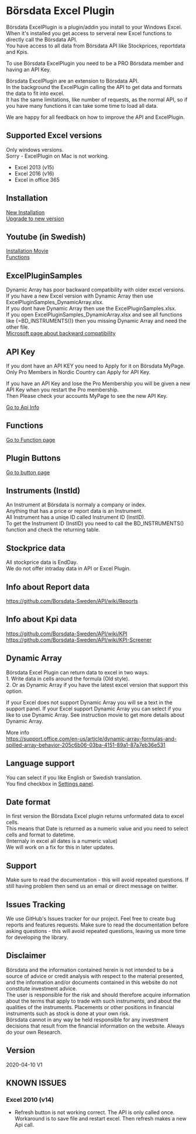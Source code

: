 # Börsdata Excel Plugin
Börsdata ExcelPlugin is a plugin/addin you install to your Windows Excel.  
When it's installed you get access to serveral new Excel functions to directly call the Börsdata API.   
You have access to all data from Börsdata API like Stockprices, reportdata and Kpis.  

To use Börsdata ExcelPlugin you need to be a PRO Börsdata member and having an API Key.

Börsdata ExcelPlugin are an extension to Börsdata API.  
In the background the ExcelPlugin calling the API to get data and formats the data to fit into excel.  
It has the same limitations, like number of requests, as the normal API, so if you have many functions it can take some time to load all data.  

We are happy for all feedback on how to improve the API and ExcelPlugin.  

## Supported Excel versions
Only windows versions.   
Sorry - ExcelPlugin on Mac is not working.  
- Excel 2013 (v15)
- Excel 2016 (v16)
- Excel in office 365

## Installation  
[New Installation](https://github.com/Borsdata-Sweden/ExcelPlugin/wiki/Installation)   
[Upgrade to new version](https://github.com/Borsdata-Sweden/ExcelPlugin/wiki/Installation#upgrade-to-new-version-of-excel-plugin)

## Youtube (in Swedish)
[Installation Movie](https://youtu.be/Mt_mo4VXoFI)   
[Functions](https://youtu.be/tVLwrZ9tl3w)  

## ExcelPluginSamples
Dynamic Array has poor backward compatibility with older excel versions.    
If you have a new Excel version with Dynamic Array then use ExcelPluginSamples_DynamicArray.xlsx.   
If you dont have Dynamic Array then use the ExcelPluginSamples.xlsx.  
If you open ExcelPluginSamples_DynamicArray.xlsx and see all functions like {=BD_INSTRUMENTS()} then you missing Dynamic Array and need the other file.  
[Microsoft page about backward compatibility](https://support.microsoft.com/en-us/office/dynamic-array-formulas-in-non-dynamic-aware-excel-696e164e-306b-4282-ae9d-aa88f5502fa2)  


## API Key
If you dont have an API KEY you need to Apply for it on Börsdata MyPage.  
Only Pro Members in Nordic Country can Apply for API Key.    

If you have an API Key and lose the Pro Membership you will be given a new API Key when you restart the Pro membership.   
Then Please check your accounts MyPage to see the new API Key.

[Go to Api Info](https://borsdata.se/en/info/api/api_page)

## Functions
[Go to Function page](https://github.com/Borsdata-Sweden/ExcelPlugin/wiki/Functions
)

## Plugin Buttons
[Go to button page](https://github.com/Borsdata-Sweden/ExcelPlugin/wiki/Excel-Buttons)

## Instruments (InstId)
An Instrument at Börsdata is normaly a company or index.   
Anything that has a price or report data is an Instrument.  
All Instrument has a uniqe ID called Instrument ID (InstID).  
To get the Instrument ID (InstID) you need to call the BD_INSTRUMENTS() function and check the returning table.

## Stockprice data
All stockprice data is EndDay.  
We do not offer intraday data in API or Excel Plugin.

## Info about Report data
https://github.com/Borsdata-Sweden/API/wiki/Reports

## Info about Kpi data
https://github.com/Borsdata-Sweden/API/wiki/KPI  
https://github.com/Borsdata-Sweden/API/wiki/KPI-Screener  


## Dynamic Array
Börsdata Excel Plugin can return data to excel in two ways.  
	1. Write data in cells around the formula (Old style).  
	2. Or as Dynamic Array if you have the latest excel version that support this option.  

If your Excel does not support Dynamic Array you will se a text in the support panel.
If your Excel support Dynamic Array you can select if you like to use Dynamic Array.
See instruction movie to get more details about Dynamic Array.

More info  
https://support.office.com/en-us/article/dynamic-array-formulas-and-spilled-array-behavior-205c6b06-03ba-4151-89a1-87a7eb36e531

## Language support
You can select if you like English or Swedish translation.  
You find checkbox in [Settings panel](https://github.com/Borsdata-Sweden/ExcelPlugin/wiki/Excel-Buttons).

## Date format 
In first version the Börsdata Excel plugin returns unformated data to excel cells.  
This means that Date is returned as a numeric value and you need to select cells and format to datetime.  
(Internaly in excel all dates is a numeric value)   
We will work on a fix for this in later updates.  

## Support
Make sure to read the documentation - this will avoid repeated questions.
If still having problem then send us an email or direct message on twitter.  

## Issues Tracking
We use GitHub's Issues tracker for our project. Feel free to create bug reports and features requests. Make sure to read the documentation before asking questions - this will avoid repeated questions, leaving us more time for developing the library.

## Disclaimer
Börsdata and the information contained herein is not intended to be a source of advice or credit analysis with respect to the material presented, and the information and/or documents contained in this website do not constitute investment advice.  
The user is responsible for the risk and should therefore acquire information about the terms that apply to trade with such instruments, and about the qualities of the instruments. Placements or other positions in financial instruments such as stock is done at your own risk.  
Börsdata cannot in any way be held responsible for any investment decisions that result from the financial information on the website.
Always do your own Research.  

## Version
2020-04-10 V1  


## KNOWN ISSUES

### Excel 2010 (v14)
- Refresh button is not working correct. The API is only called once.  Workaround is to save file and restart excel. Then refresh makes a new Api call.




